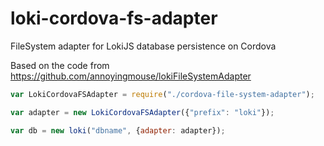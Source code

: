 # loki-cordova-fs-adapter
FileSystem adapter for LokiJS database persistence on Cordova

Based on the code from https://github.com/annoyingmouse/lokiFileSystemAdapter


```js
var LokiCordovaFSAdapter = require("./cordova-file-system-adapter");

var adapter = new LokiCordovaFSAdapter({"prefix": "loki"});

var db = new loki("dbname", {adapter: adapter});
```

